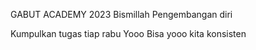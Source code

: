 GABUT ACADEMY 2023
Bismillah Pengembangan diri


Kumpulkan tugas tiap rabu
Yooo Bisa yooo kita konsisten
